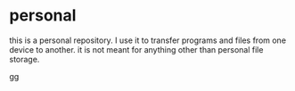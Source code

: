 # personal

this is a personal repository. I use it to transfer programs and files from one device to another. it is not meant for anything other than personal file storage. 

gg
